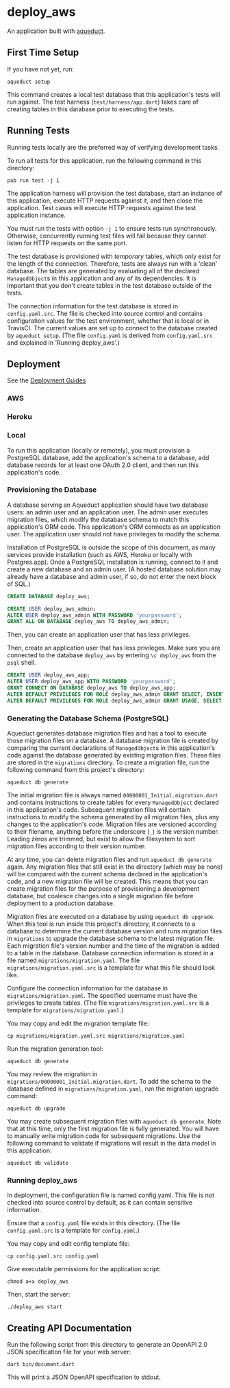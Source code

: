 # deploy_aws

An application built with [aqueduct](https://github.com/stablekernel/aqueduct).

## First Time Setup

If you have not yet, run:

```
aqueduct setup
```

This command creates a local test database that this application's tests will run against. The test harness (`test/harness/app.dart`) takes care of creating tables in this database prior to executing the tests.

## Running Tests

Running tests locally are the preferred way of verifying development tasks.

To run all tests for this application, run the following command in this directory:

```
pub run test -j 1
```

The application harness will provision the test database, start an instance of this application, execute HTTP requests against it, and then close the application. Test cases will execute HTTP requests against the test application instance.

You must run the tests with option `-j 1` to ensure tests run synchronously. Otherwise, concurrently running test files will fail because they cannot listen for HTTP requests on the same port.

The test database is provisioned with *temporary* tables, which only exist for the length of the connection. Therefore, tests are always run with a 'clean' database. The tables are generated by evaluating all of the declared `ManagedObject`s in this application and any of its dependencies. It is important that you don't create tables in the test database outside of the tests.

The connection information for the test database is stored in `config.yaml.src`. The file is checked into source control and contains configuration values for the test environment, whether that is local or in TravisCI. The current values are set up to connect to the database created by `aqueduct setup`. (The file `config.yaml` is derived from `config.yaml.src` and explained in 'Running deploy_aws'.)

## Deployment

See the [Deployment Guides](http://stablekernel.github.io/aqueduct/guides/deployment.html)

### AWS

### Heroku

### Local

To run this application (locally or remotely), you must provision a PostgreSQL database, add the application's schema to a database, add database records for at least one OAuth 2.0 client, and then run this application's code.

### Provisioning the Database

A database serving an Aqueduct application should have two database users: an admin user and an application user. The admin user executes migration files, which modify the database schema to match this application's ORM code. This application's ORM connects as an application user. The application user should not have privileges to modify the schema.

Installation of PostgreSQL is outside the scope of this document, as many services provide installation (such as AWS, Heroku or locally with Postgres.app). Once a PostgreSQL installation is running, connect to it and create a new database and an admin user. (A hosted database solution may already have a database and admin user, if so, do not enter the next block of SQL.)

```sql
CREATE DATABASE deploy_aws;

CREATE USER deploy_aws_admin;
ALTER USER deploy_aws_admin WITH PASSWORD 'yourpassword';
GRANT ALL ON DATABASE deploy_aws TO deploy_aws_admin;
```

Then, you can create an application user that has less privileges.

Then, create an application user that has less privileges. Make sure you are connected to the database `deploy_aws` by entering `\c deploy_aws` from the `psql` shell.

```sql
CREATE USER deploy_aws_app;
ALTER USER deploy_aws_app WITH PASSWORD 'yourpassword';
GRANT CONNECT ON DATABASE deploy_aws TO deploy_aws_app;
ALTER DEFAULT PRIVILEGES FOR ROLE deploy_aws_admin GRANT SELECT, INSERT, UPDATE, DELETE, TRUNCATE ON TABLES TO deploy_aws_app;
ALTER DEFAULT PRIVILEGES FOR ROLE deploy_aws_admin GRANT USAGE, SELECT, UPDATE ON SEQUENCES TO deploy_aws_app;
```

### Generating the Database Schema (PostgreSQL)

Aqueduct generates database migration files and has a tool to execute those migration files on a database. A database migration file is created by comparing the current declarations of `ManagedObject`s in this application's code against the database generated by existing migration files. These files are stored in the `migrations` directory. To create a migration file, run the following command from this project's directory:

```
aqueduct db generate
```

The initial migration file is always named `00000001_Initial.migration.dart` and contains instructions to create tables for every `ManagedObject` declared in this application's code. Subsequent migration files will contain instructions to modify the schema generated by all migration files, plus any changes to the application's code. Migration files are versioned according to their filename, anything before the underscore (`_`) is the version number. Leading zeros are trimmed, but exist to allow the filesystem to sort migration files according to their version number.

At any time, you can delete migration files and run `aqueduct db generate` again. Any migration files that still exist in the directory (which may be none) will be compared with the current schema declared in the application's code, and a new migration file will be created. This means that you can create migration files for the purpose of provisioning a development database, but coalesce changes into a single migration file before deployment to a production database.

Migration files are executed on a database by using `aqueduct db upgrade`. When this tool is run inside this project's directory, it connects to a database to determine the current database version and runs migration files in `migrations` to upgrade the database schema to the latest migration file. Each migration file's version number and the time of the migration is added to a table in the database. Database connection information is stored in a file named `migrations/migration.yaml`. The file `migrations/migration.yaml.src` is a template for what this file should look like.


Configure the connection information for the database in `migrations/migration.yaml`. The specified username must have the privileges to create tables.
(The file `migrations/migration.yaml.src` is a template for `migrations/migration.yaml`.)

You may copy and edit the migration template file:

```
cp migrations/migration.yaml.src migrations/migration.yaml
```

Run the migration generation tool:

```
aqueduct db generate
```

You may review the migration in `migrations/00000001_Initial.migration.dart`. To add the schema to the database defined in `migrations/migration.yaml`, run the migration upgrade command:

```
aqueduct db upgrade
```

You may create subsequent migration files with `aqueduct db generate`. Note that at this time, only the first migration file is fully generated. You will have to manually write migration code for subsequent migrations. Use the following command to validate if migrations will result in the data model in this application:

```
aqueduct db validate
```

### Running deploy_aws

In deployment, the configuration file is named config.yaml. This file is not checked into source control by default, as it can contain sensitive information.

Ensure that a `config.yaml` file exists in this directory. (The file `config.yaml.src` is a template for `config.yaml`.)

You may copy and edit config template file:

```
cp config.yaml.src config.yaml
```

Give executable permissions for the application script:

```
chmod a+x deploy_aws
```

Then, start the server:

```
./deploy_aws start
```

## Creating API Documentation

Run the following script from this directory to generate an OpenAPI 2.0 JSON specification file for your web server:

```
dart bin/document.dart
```

This will print a JSON OpenAPI specification to stdout.
